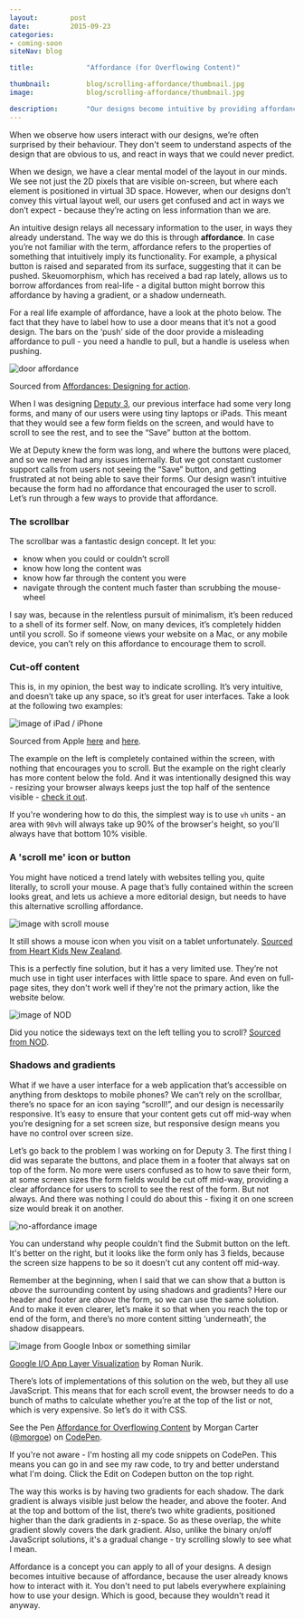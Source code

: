 ```yaml
---
layout:        post
date:          2015-09-23
categories:    
- coming-soon
siteNav: blog

title:             "Affordance (for Overflowing Content)"

thumbnail:         blog/scrolling-affordance/thumbnail.jpg
image:             blog/scrolling-affordance/thumbnail.jpg

description:       "Our designs become intuitive by providing affordance to encourage particular behaviours."
---
```


When we observe how users interact with our designs, we’re often surprised by their behaviour. They don't seem to understand aspects of the design that are obvious to us, and react in ways that we could never predict. 

When we design, we have a clear mental model of the layout in our minds. We see not just the 2D pixels that are visible on-screen, but where each element is positioned in virtual 3D space. However, when our designs don’t convey this virtual layout well, our users get confused and act in ways we don’t expect - because they’re acting on less information than we are.

An intuitive design relays all necessary information to the user, in ways they already understand. The way we do this is through **affordance**. In case you’re not familiar with the term, affordance refers to the properties of something that intuitively imply its functionality. For example, a physical button is raised and separated from its surface, suggesting that it can be pushed. Skeuomorphism, which has received a bad rap lately, allows us to borrow affordances from real-life - a digital button might borrow this affordance by having a gradient, or a shadow underneath. 

For a real life example of affordance, have a look at the photo below. The fact that they have to label how to use a door means that it’s not a good design. The bars on the ‘push’ side of the door provide a misleading affordance to pull - you need a handle to pull, but a handle is useless when pushing.

![door affordance][door-affordance]
<figcaption>Sourced from <a href="http://finalmile.in/behaviourarchitecture/affordances-designing-for-action">Affordances: Designing for action</a>.</figcaption>

When I was designing [Deputy 3](/work/deputy-3/), our previous interface had some very long forms, and many of our users were using tiny laptops or iPads. This meant that they would see a few form fields on the screen, and would have to scroll to see the rest, and to see the “Save” button at the bottom.

We at Deputy knew the form was long, and where the buttons were placed, and so we never had any issues internally. But we got constant customer support calls from users not seeing the “Save” button, and getting frustrated at not being able to save their forms. Our design wasn’t intuitive because the form had no affordance that encouraged the user to scroll. Let’s run through a few ways to provide that affordance.

### The scrollbar
The scrollbar was a fantastic design concept. It let you:

- know when you could or couldn’t scroll
- know how long the content was
- know how far through the content you were
- navigate through the content much faster than scrubbing the mouse-wheel

I say was, because in the relentless pursuit of minimalism, it’s been reduced to a shell of its former self. Now, on many devices, it’s completely hidden until you scroll. So if someone views your website on a Mac, or any mobile device, you can’t rely on this affordance to encourage them to scroll.

### Cut-off content
This is, in my opinion, the best way to indicate scrolling. It’s very intuitive, and doesn’t take up any space, so it’s great for user interfaces. Take a look at the following two examples:

![image of iPad / iPhone][ipad-vs-iphone]
<figcaption>Sourced from Apple <a href="http://www.apple.com/iphone-6/">here</a> and <a href="http://www.apple.com/ipad-air-2/">here</a>.</figcaption>

The example on the left is completely contained within the screen, with nothing that encourages you to scroll. But the example on the right clearly has more content below the fold. And it was intentionally designed this way - resizing your browser always keeps just the top half of the sentence visible - <a href="http://www.apple.com/ipad-air-2/">check it out</a>.

If you're wondering how to do this, the simplest way is to use `vh` units - an area with `90vh` will always take up 90% of the browser's height, so you'll always have that bottom 10% visible.

### A 'scroll me' icon or button
You might have noticed a trend lately with websites telling you, quite literally, to scroll your mouse. A page that’s fully contained within the screen looks great, and lets us achieve a more editorial design, but needs to have this alternative scrolling affordance.

![image with scroll mouse][mouse-scroll]
<figcaption>It still shows a mouse icon when you visit on a tablet unfortunately. <a href="http://www.heartkids.co.nz/">Sourced from Heart Kids New Zealand</a>.</figcaption>

This is a perfectly fine solution, but it has a very limited use. They’re not much use in tight user interfaces with little space to spare. And even on full-page sites, they don't work well if they're not the primary action, like the website below.

![image of NOD][minimal-indicator]
<figcaption>Did you notice the sideways text on the left telling you to scroll? <a href="http://yougotthenod.com/">Sourced from NOD</a>.</figcaption>

### Shadows and gradients
What if we have a user interface for a web application that’s accessible on anything from desktops to mobile phones? We can’t rely on the scrollbar, there’s no space for an icon saying “scroll!”, and our design is necessarily responsive. It’s easy to ensure that your content gets cut off mid-way when you’re designing for a set screen size, but responsive design means you have no control over screen size.

Let’s go back to the problem I was working on for Deputy 3. The first thing I did was separate the buttons, and place them in a footer that always sat on top of the form. No more were users confused as to how to save their form, at some screen sizes the form fields would be cut off mid-way, providing a clear affordance for users to scroll to see the rest of the form. But not always. And there was nothing I could do about this - fixing it on one screen size would break it on another.

![no-affordance image][deputy-forms]
<figcaption>
	You can understand why people couldn't find the Submit button on the left. It's better on the right, but it looks like the form only has 3 fields, because the screen size happens to be so it doesn't cut any content off mid-way.
</figcaption>

Remember at the beginning, when I said that we can show that a button is *above* the surrounding content by using shadows and gradients? Here our header and footer are *above* the form, so we can use the same solution. And to make it even clearer, let’s make it so that when you reach the top or end of the form, and there’s no more content sitting ‘underneath’, the shadow disappears.

![image from Google Inbox or something similar][material-design]
<figcaption><a href="https://dribbble.com/shots/2238573-Google-I-O-App-Layer-Visualization">Google I/O App Layer Visualization</a> by Roman Nurik.</figcaption>

There’s lots of implementations of this solution on the web, but they all use JavaScript. This means that for each scroll event, the browser needs to do a bunch of maths to calculate whether you’re at the top of the list or not, which is very expensive. So let’s do it with CSS.

<p data-height="450" data-theme-id="0" data-slug-hash="rVepxe" data-default-tab="result" data-user="morgoe" class='codepen'>See the Pen <a href='http://codepen.io/morgoe/pen/rVepxe/'>Affordance for Overflowing Content</a> by Morgan Carter (<a href='http://codepen.io/morgoe'>@morgoe</a>) on <a href='http://codepen.io'>CodePen</a>.</p>
<script async src="//assets.codepen.io/assets/embed/ei.js"></script>
<figcaption>If you're not aware - I'm hosting all my code snippets on CodePen. This means you can go in and see my raw code, to try and better understand what I'm doing. Click the Edit on Codepen button on the top right.</figcaption>

The way this works is by having two gradients for each shadow. The dark gradient is always visible just below the header, and above the footer. And at the top and bottom of the list, there’s two white gradients, positioned higher than the dark gradients in z-space. So as these overlap, the white gradient slowly covers the dark gradient. Also, unlike the binary on/off JavaScript solutions, it's a gradual change - try scrolling slowly to see what I mean.

Affordance is a concept you can apply to all of your designs. A design becomes intuitive because of affordance, because the user already knows how to interact with it. You don't need to put labels everywhere explaining how to use your design. Which is good, because they wouldn't read it anyway.

[door-affordance]: /assets/images/blog/scrolling-affordance/door-affordance.jpg
[mouse-scroll]: /assets/images/blog/scrolling-affordance/mouse-scroll.jpg
[ipad-vs-iphone]: /assets/images/blog/scrolling-affordance/ipad-vs-iphone.png
[minimal-indicator]: /assets/images/blog/scrolling-affordance/minimal-indicator.png
[deputy-forms]: /assets/images/blog/scrolling-affordance/deputy-forms.png
[google-inbox]: /assets/images/blog/scrolling-affordance/google-inbox.png
[material-design]: /assets/images/blog/scrolling-affordance/material-design.gif